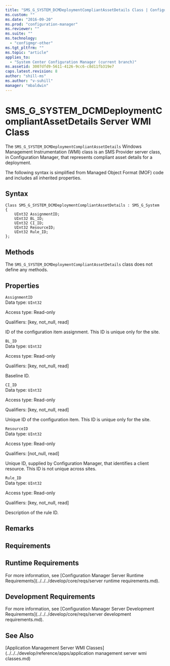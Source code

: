```yaml
---
title: "SMS_G_SYSTEM_DCMDeploymentCompliantAssetDetails Class | Configuration Manager"
ms.custom: ""
ms.date: "2016-09-20"
ms.prod: "configuration-manager"
ms.reviewer: ""
ms.suite: ""
ms.technology:
  - "configmgr-other"
ms.tgt_pltfrm: ""
ms.topic: "article"
applies_to:
  - "System Center Configuration Manager (current branch)"
ms.assetid: 3007dfd9-5611-4126-9cc6-c8d11fb319e7
caps.latest.revision: 8
author: "shill-ms"
ms.author: "v-suhill"
manager: "mbaldwin"
---
```

# SMS_G_SYSTEM_DCMDeploymentCompliantAssetDetails Server WMI Class
The `SMS_G_SYSTEM_DCMDeploymentCompliantAssetDetails` Windows Management Instrumentation (WMI) class is an SMS Provider server class, in Configuration Manager, that represents compliant asset details for a deployment.  

 The following syntax is simplified from Managed Object Format (MOF) code and includes all inherited properties.  

## Syntax  

```  
Class SMS_G_SYSTEM_DCMDeploymentCompliantAssetDetails : SMS_G_System  
{  
    UInt32 AssignmentID;  
    UInt32 BL_ID;  
    UInt32 CI_ID;  
    UInt32 ResourceID;  
    UInt32 Rule_ID;  
};  
```  

## Methods  
 The `SMS_G_SYSTEM_DCMDeploymentCompliantAssetDetails` class does not define any methods.  

## Properties  
 `AssignmentID`  
 Data type: `UInt32`  

 Access type: Read-only  

 Qualifiers: [key, not_null, read]  

 ID of the configuration item assignment. This ID is unique only for the site.  

 `BL_ID`  
 Data type: `UInt32`  

 Access type: Read-only  

 Qualifiers: [key, not_null, read]  

 Baseline ID.  

 `CI_ID`  
 Data type: `UInt32`  

 Access type: Read-only  

 Qualifiers: [key, not_null, read]  

 Unique ID of the configuration item. This ID is unique only for the site.  

 `ResourceID`  
 Data type: `UInt32`  

 Access type: Read-only  

 Qualifiers: [not_null, read]  

 Unique ID, supplied by Configuration Manager, that identifies a client resource. This ID is not unique across sites.  

 `Rule_ID`  
 Data type: `UInt32`  

 Access type: Read-only  

 Qualifiers: [key, not_null, read]  

 Description of the rule ID.  

## Remarks  

## Requirements  

## Runtime Requirements  
 For more information, see [Configuration Manager Server Runtime Requirements](../../../develop/core/reqs/server runtime requirements.md).  

## Development Requirements  
 For more information, see [Configuration Manager Server Development Requirements](../../../develop/core/reqs/server development requirements.md).  

## See Also  
 [Application Management Server WMI Classes](../../../develop/reference/apps/application management server wmi classes.md)
